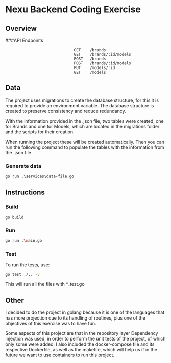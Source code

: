 # Nexu Backend Coding Exercise



## Overview
###API Endpoints

```
                              GET    /brands
                              GET    /brands/:id/models
                              POST   /brands
                              POST   /brands/:id/models
                              PUT    /models/:id
                              GET    /models
```
## Data
The project uses migrations to create the database structure, for this it is required to provide an environment variable. 
The database structure is created to preserve consistency and reduce redundancy. 

With the information provided in the .json file, two tables were created, one for Brands and one for Models, which are located in the migrations folder and the scripts for their creation. 

When running the project these will be created automatically. 
Then you can run the following command to populate the tables with the information from the .json file
### Generate data 
```script
go run .\services\data-file.go
```
## Instructions

### Build
```script
go build
```

### Run 
```bash
go run .\main.go
```

### Test 
To run the tests, use:
```bash
go test ./.. -v
```
This will run all the files with *_test.go

## Other

I decided to do the project in golang because it is one of the languages that has more projection due to its handling of routines, plus one of the objectives of this exercise was to have fun.

Some aspects of this project are that in the repository layer Dependency injection was used, in order to perform the unit tests of the project, of which only some were added.
I also included the docker-compose file and its respective Dockerfile, as well as the makefile, which will help us if in the future we want to use containers to run this project.   .   


